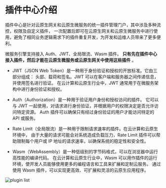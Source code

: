 # 插件中心介绍

插件中心是针对云原生网关和云原生微服务的统一插件管理门户，其中涉及多种流控，权限及自定义插件，
一次配置后即可在云原生网关和云原生微服务中进行使用，避免了相同业务逻辑需求下的插件重复开发，为开发和运维人员带来了更多便利。

微服务引擎支持接入 Auth、JWT、全局限流、Wasm 插件。
**只有先在插件中心接入插件，然后才能在云原生微服务或云原生网关中使用这些插件** 。

- JWT（JSON Web Token）是一种用于身份验证和授权的开放标准。它由三部分组成：
头部、载荷和签名。JWT 可以在客户端和服务器之间传递信息，并使用签名进行验证。
在云计算和云原生行业中，JWT 通常用于在微服务架构中进行身份验证和授权。

- Auth（Authorization）是一种用于验证用户身份和授权访问的插件。
它可以与 JWT 一起使用，对请求进行身份验证，并根据用户的权限决定是否允许访问特定资源。
Auth 插件可以确保只有经过身份验证的用户才能访问特定的 API 或服务。

- Rate Limit（全局限流）是一种用于限制请求速率的插件。在云计算和云原生环境中，
由于大量的请求可能会对系统造成负载压力，Rate Limit 插件可以帮助限制每个用户或 IP 地址的请求速率，以确保系统的稳定性和安全性。

- Wasm（WebAssembly）是一种低级别的字节码格式，可以在浏览器中运行高性能的编译代码。
在云计算和云原生行业中，Wasm 可以用作插件的运行环境，使开发人员能够使用更多的编程语言和工具来扩展和定制云服务。
通过使用 Wasm 插件，可以实现更高效、可扩展和灵活的云原生应用程序。

![plugin list](https://docs.daocloud.io/daocloud-docs-images/docs/zh/docs/skoala/images/plugin01.png)
